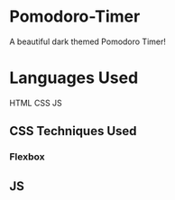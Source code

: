 # Pomodoro-Timer
A beautiful dark themed Pomodoro Timer!

# Languages Used
HTML
CSS
JS

## CSS Techniques Used
### Flexbox
## JS
